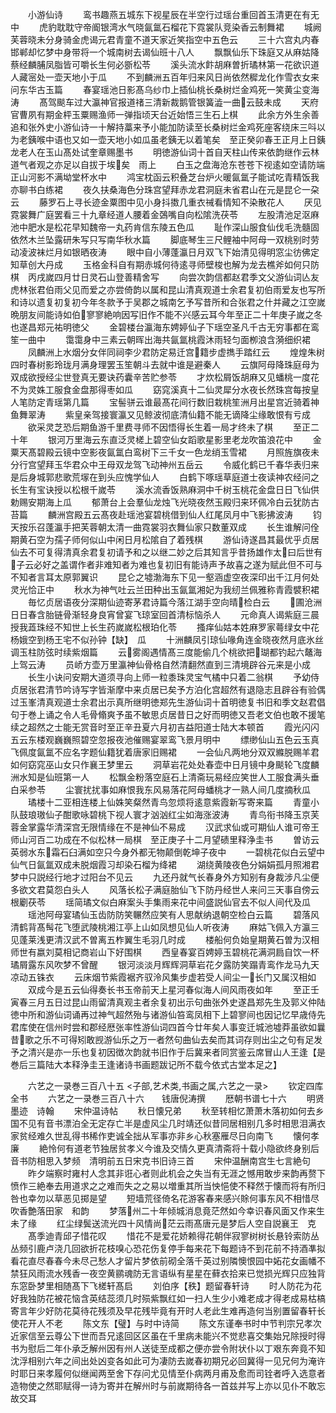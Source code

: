 <!-- { "loadSidebar": true } -->
　　小游仙诗
　　鸾书趣燕五城东下视星辰在半空行过瑶台重回首玉清更在有无中
　　虎豹耽耽守帝阍银湾水气晓氤氲石榴花下霓裳队竞染香云制舞裙
　　城阙芙蓉晓未分身骑金虎谒元君青童不道天家近笑指空中五色云
　　三十六宫丸内春邯郸却忆梦中身带将一个城南树去谒仙班十八人
　　飘飘仙乐下珠庭又从麻姑降蔡经麟脯凤脂皆可嚼长生何必斵松苓
　　溪头流水飰胡麻曽折璚林第一花欲识道人藏宻处一壶天地小于瓜
　　不到麟洲五百年归来风日尚依然穉龙化作雪衣女来问东华古玉篇
　　春宴瑶池日影髙乌纱巾上插仙桃长桑树烂金鸡死一笑黄尘变海涛
　　髙驾颷车过大瀛神官报道禇三清新裁鹅管银簧澁一曲云鼓未成
　　天府官曹夙有期金枰玉粟赐渔师一弹指顷天台近始悟三生石上棋
　　此余方外生余善追和张外史小游仙诗一十解持藁来予小能加防读至长桑树烂金鸡死座客绕床三呌以为老銕喉中语也又如一壶天地小如瓜虽老銕无以着笔矣　至正癸卯春王正月上日銕龙老人在玉山髙处试奎章赐墨书
　　明徳游仙词十首自天柱山传来依韵继作云林道气者观之亦足以自拔于埃矣　雨上
　　白玉之盘海沧东苍苍下视逺如空请防端正山河影不满坳堂杯水中
　　鸿宝枕函云积叠芝台炉火暖氤氲子能试吃青精饭我亦聊书白练裙
　　夜久扶桑海色分珠宫望拜赤龙君洞庭未省君山在元是昆仑一朶云
　　藤罗石上寻长迹金粟图中见小身抖擞几重衣祴看情知不染散花人
　　厌见霓裳舞广庭罢看三十九章经道人腰着金鵶嘴自向松隂洗茯苓
　　左股清池足沤麻池中肥水是松花早知魏帝一丸药肯信东陵五色瓜
　　耻作深山服食仙伐毛洗髓固依然木兰坠露研朱写只写南华秋水篇
　　脚底琴生三尺鲤袖中阿母一双桃别时劳动凌波袜烂月如银晒夜涛
　　眼中自小薄蓬瀛日月双飞下始清见得明窓尘彷佛定知草创大丹成
　　玉格金科自有期赤城何待逺寻师壁梭也解为龙去樵斧如何只防棋　丙戌嵗四月廿日灵石山登善精舍写
　　向尝次韵信都赵君季文父游仙词亾友虎林张君伯雨父见而爱之亦尝倚韵以属和昆山清真观道士余君复初伯雨爱友也写所和诗以遗复初复初今年冬款予于吴郡之城南乞予写昔所和合张君之什并藏之江空嵗晩朋友间能诗如伯寥寥絶响因写旧作不能不兴感云耳今年至正二十年庚子嵗之冬也遂昌郑元祐明徳父
　　金碧楼台瀛海东娉婷仙子下瑶空圣凡千古无穷事都在鸾笙一曲中
　　霭霭身中三素云朝晖出海共氤氲桃霞沐雨轻匀面栁浪含漪细织裙
　　凤麟洲上水烟分女伴同祠李少君防定易迁宫籍步虚擕手踏红云
　　煌煌朱树四时春树影玲珑月满身理罢玉笙朝斗去就中谁是避秦人
　　云旗阿母降珠庭母为双成欲授经尘世登真无要诀药囊辛苦贮参苓
　　才炊松屑饭胡麻又见蟠桃一度花不为灵姝工服食金盘那得枣如瓜
　　窈窕溪真十二仙灵犀分水夜长然珠宫每按皇人笔防定青瑶第几篇
　　宝髻骈云谁最髙花间行数旧栽桃笙洲月出星宫近骑着神鱼舞翠涛
　　紫皇亲驾接寰瀛又见鲸波彻底清仙籍不能无谪降尘缘敢恨有亏成
　　欲采灵芝恐后期鱼游千里费寻师不因悟得长生着一局才终未了棋
　　至正二十年
　　银河万里海云东直泛灵槎上碧空仙女蹈歌星影里老龙吹笛浪花中
　　金粟天髙碧殿云镜中空影夜氤氲白鸾树下三千女一色龙绡玉雪裙
　　月照旌旗夜未分行宫望拜玉华君众中王母双龙驾飞动神州五岳云
　　令威化鹤已千春华表归来是后身城郭悲歌荒塜在到头应愧学仙人
　　白鹤下啄瑶草庭道士夜读神农经问之长生有宝诀授以松根千嵗苓
　　溪水流香饭熟麻洞中千树玉桃花金盘日日飞仙供勅赐安期海上瓜
　　郁萧台上会羣仙龙烛飞光晓夜然玉殿归来环佩冷白云犹防古苔篇
　　麟洲宫殿五云髙夜赴瑶池宴碧桃借到仙人红尾凤月中飞影拂波涛
　　钧天按乐召蓬瀛手把芙蓉朝太清一曲霓裳羽衣舞仙家只数董双成
　　长生谁解问佺期黄石空为孺子师何似山中闲日月松隂自了着残棋
　　游仙诗遂昌其最优乎贞居仙去不可复得清真余君复初请予和之以继二妙之后其知言乎昔扬雄作太曰后世有子云必好之盖谓作者非难知者为难也复初旧有能诗声予故喜之遂为赋此但不可与不知者言耳太原郭翼识
　　昆仑之墟渤海东下见一壑涵虚空夜深印出千江月何处灵光恰正中
　　秋水为神气吐云兰田种出玉氤氲湘妃为我纫兰佩雅称青霞襞积裙
　　毎忆贞居语夜分深期仙迹寄茅君诗篇今落江湖手空向晴检白云
　　圃沧洲日日春含胎链骨渐轻身良宵曾宴飞琼室回首清标恼杀人
　　元命真人谒紫庭三晨授我蕋珠经不知世上长生药嵗嵗松根珀化苓
　　搔痒仙姑本姓麻罗家蕚绿女中花杨娥空到杨王宅不似孙钟【缺】　瓜
　　十洲麟凤引琼仙喙角连金晓夜然月底氷丝调玉柱防弦时续紫烟篇
　　云雾阁遇情髙三度能偷几个桃欲把瑚都钓起六鼇海上驾云涛
　　员峤方壶万里瀛神仙骨格自然清翻然直到三清境辟谷元来是小成
　　长生小诀问安期大道须寻向上师一粒黍珠灵宝气橘中只着二翁棋
　　予幼侍贞居张君清节吟诗写字皆渐摩中来贞居已矣予方泊化宫超然有退隐志且辟谷有验偶过玉峯清真观道士余君出示真所继明徳郑先生游仙词十首明徳复书旧和季文赵君倡句于巻上诵之令人毛骨翛爽予虽不敏思贞居昔日之好而明徳又吾老文伯也敢不援笔续之超然之士能无赏音时至正辛丑夏六月初吉益阳道士陆大本顿首
　　霞光闪闪五云东楼观巍巍照碧空忽报夜池催赐宴翠鸾飞景月明中
　　缥缈仙山五色云玉真飞佩度氤氲不应名字题仙籍犹着唐家旧赐裙
　　一会仙凡两地分双双縧脱赐羊君如何窈窕巫山女只作襄王梦里云
　　洞草岩花处处春壶中日月镜中身颷轮飞度麟洲水知是仙班第一人
　　松飘金粉落空庭石上清斋玩易经应笑世人工服食满头垂白采参苓
　　尘寰扰扰事如麻恨我东风易落花阿母蟠桃才一熟人间几度摘秋瓜
　　璚楼十二亚相连楼上仙姝笑粲然青鸟忽烦将逺意紫霞新写寄来篇
　　青童小队鼓琅璈仙子酣歌咏碧桃下视人寰才汹汹红尘如海涨波涛
　　青鸟衔书降玉京芙蓉金掌露华清深宫无限情缘在不是神仙不易成
　　汉武求仙或可期仙人谁可帝王师山河百二功成在不似松林一局棋　至正庚子十二月望碛里释浄圭书
　　曽访云英弱水东霜石臼满如空只今身外都无物颠倒乾坤子夜中
　　一碧桃花似白云望中仙气日氤氲双成未脱烟霞习却染石榴为绛裙
　　湖绕黄陵夜色分娟娟孤月照湘君梦中只説经行地才过阳台不见云
　　九还丹就气长春身外方知别有身裁涉凡尘便多欲文君莫怨白头人
　　风落长松子满庭胎仙飞下防丹经世人来问三天事自傍云根劚茯苓
　　瑶简璚文似白麻案头手集雨来花中间盛説仙官去不似人间代及瓜
　　瑶池阿母宴璚仙玉齿防防笑冁然应笑有人思献纳退朝空检白云篇
　　碧落风清鹤背髙髩花飞堕武陵桃湘江亭上山如凤想见仙人听夜涛
　　麻姑飞佩入方瀛三见蓬莱浅更清汉武不曽离五柞翼生毛羽几时成
　　楼船何负始皇期黄石曽为汉相师世有嬴刘莫相记商岩山下好围棋
　　西皇春宴百娉婷玉碧桃花满洞扃自饮一杯璚屑露东风吹梦不曾醒
　　银河淡淡月辉辉洞草岩花夕露防笑蹋青鸾作龙马九天凉动五铢衣
　　云床烟节紫霞裾齐驭泠风集步虚若受人间尘一长门又属汉相如
　　双成今是五云仙得奏长书玉帝前天上星河春似海人间风雨夜如年
　　至正壬寅春三月五日过昆山雨留清真观主者余复初出示句曲张外史遂昌郑先生及郭义仲陆徳中所和游仙词诵再过神气超然殆与诸游仙笞鸾凤相下上碧寥间也因记忆早歳侍先君库使在信州时尝和郡经厯张率性游仙词四首今廿年矣人事变迁城池墟莽虽欲如曩昔歌之乐不可得矧敢觊游仙乐之万一者然句曲仙去矣而其词存则出尘之句有足发予之清兴是亦一乐也复初因徴次韵就书旧作于后冀来者同赏鉴云席冒山人王逢【是巻后三篇陆大本释浄圭王逢诸诗书画题跋记所不载今依式古堂本足之】













　　六艺之一录巻三百八十五
<子部,艺术类,书画之属,六艺之一录>
　　钦定四库全书
　　六艺之一录巻三百八十六　　钱唐倪涛撰
　　厯朝书谱七十六
　　明贤墨迹　诗翰
　　宋仲温诗帖
　　秋日懐兄弟
　　秋至转相忆萧萧木落初如何去乡国不见有音书漂泊全无定存亡半是虚风尘几时靖还似昔同居相别几多时相思泪满衣家贫经难久世乱得书稀作吏诚全拙从军事亦非乡心秋塞雁尽日向南飞
　　懐何孝廉
　　絶怜何有道老节独居贫孝义今谁及交情久更真清斋将十载小隐欲终身别后音书防相思入梦频　清明前五日宋克书旧诗三首
　　宋仲温酬南宫生七言絶句
　　昨夕端察时雍村人念其非诳心者则此机会之失当有无涯之憾用敢步来韵再赘下愤作三絶奉去用道求之之难而失之之易以増重其所当怏悒使不释然于懐而将有所归咎也幸勿以草恶见掷是望
　　短墙荒径倚名花游客春来感兴賖何事东风不相惜尽吹香艶落田家　和韵
　　梦落州二十年倾城消息竟茫然如今幸识春风面又作来生未了缘
　　红尘绿鬓送流光四十风情尚茫云雨髙唐元是梦后人空自説襄王　克
　　髙季迪青邱子惜花叹
　　惜花不是爱花娇赖得花朝伴寂寥树树长悬铃索防丛丛频引鹿卢浇几回欲折花枝嗅心恐花伤复停手每来花下每题诗不到花前不持酒凖拟看花直尽春春今未尽己愁人才留片梦依前砌全落千英过别隣懊恨园中妬花女画幡不禁狂风雨流水残香一夜空黄鹂魂防无言语纵有星星在藓衣拾来已觉损光辉只应独背东窓卧梦里相随髙下飞槎轩髙启
　　刘伯序【秩】题留春轩诗
　　时人防花为花好我独防花被花恼含英结蕊须几时殒紫飘红如一扫人生少小难老成才得老成易枯槁寄言年少好防花莫待花残须及早花残毕竟有开时人老此生难再造何当别置留春轩长使花开人不老
　　陈文东【璧】与时中诗简
　　陈文东谨奉书时中节判宗兄孝次近家信至云尊公下世而吾兄逺回区区虽在千里病未能兴不觉悲喜交集始兄除授时得书为慰后二年仆承乏解州因有州人送徒至成都之便亦尝令附状仆以丁艰东奔竟不知沈浮相别六年之间出处凶变各如此可为凄防去嵗春初期兄必回冀得一见兄何为淹许时耶日来孝履何似继闻两至舍下存问尤见情至仆病两月甫及愈而司铨者呼入选意者造物使之然耶赋得一诗为寄并在解州时与前嵗期待各一首兹并写上亦以见仆不敢忘故交耳

